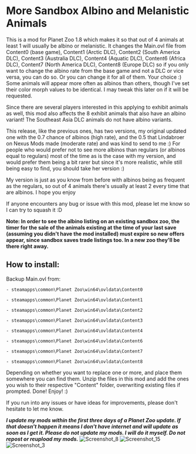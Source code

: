 # More Sandbox Albino and Melanistic Animals

This is a mod for Planet Zoo 1.8 which makes it so that out of 4 animals at least 1 will usually be albino or melanistic. It changes the Main.ovl file from Content0 (base game), Content1 (Arctic DLC), Content2 (South America DLC), Content3 (Australia DLC), Content4 (Aquatic DLC), Content6 (Africa DLC), Content7 (North America DLC), Content8 (Europe DLC) so if you only want to change the albino rate from the base game and not a DLC or vice versa, you can do so. Or you can change it for all of them. Your choice :)
Some animals will appear more often as albinos than others, though I've set their color morph values to be identical. I may tweak this later on if it will be requested. 

Since there are several players interested in this applying to exhibit animals as well, this mod also affects the 8 exhibit animals that also have an albino variant! 
The Southeast Asia DLC animals do not have albino variants.

This release, like the previous ones, has two versions, my original updated one with the 0.7 chance of albinos (high rate), and the 0.5 that Lindabroer on Nexus Mods made (moderate rate) and was kind to send to me :) For people who would prefer not to see more albinos than regulars (or albinos equal to regulars) most of the time as is the case with my version, and would prefer them being a bit rarer but since it's more realistic, while still being easy to find, you should take her version :)

My version is just as you know from before with albinos being as frequent as the regulars, so out of 4 animals there's usually at least 2 every time that are albinos.
I hope you enjoy

If anyone encounters any bug or issue with this mod, please let me know so I can try to squash it :D 


**Note: In order to see the albino listing on an existing sandbox zoo, the timer for the sale of the animals existing at the time of your last save (assuming you didn't have the mod installed) must expire so new offers appear, since sandbox saves trade listings too. In a new zoo they'll be there right away.** 

## How to install: 
Backup Main.ovl from: 

``- steamapps\common\Planet Zoo\win64\ovldata\Content0``

``- steamapps\common\Planet Zoo\win64\ovldata\Content1``

``- steamapps\common\Planet Zoo\win64\ovldata\Content2``

``- steamapps\common\Planet Zoo\win64\ovldata\Content3``

``- steamapps\common\Planet Zoo\win64\ovldata\Content4`` 

``- steamapps\common\Planet Zoo\win64\ovldata\Content6`` 

``- steamapps\common\Planet Zoo\win64\ovldata\Content7`` 

``- steamapps\common\Planet Zoo\win64\ovldata\Content8`` 

Depending on whether you want to replace one or more, and place them somewhere you can find them. 
Unzip the files in this mod and add the ones you wish to their respective "Content" folder, overwriting existing files if prompted. 
Done! Enjoy! :) 

If you run into any issues or have ideas for improvements, please don't hesitate to let me know. 

**_I update my mods within the first three days of a Planet Zoo update. If that doesn't happen it means I don't have internet and will update as soon as I get it. 
Please do not update my mods. I will do it myself. Do not repost or reupload my mods._** 
![Screenshot_8](https://user-images.githubusercontent.com/81271936/124200604-6eb6ca00-dade-11eb-9630-ba7f2bdf7746.png)
![Screenshot_15](https://user-images.githubusercontent.com/81271936/124200643-8726e480-dade-11eb-91da-5469a12bedb4.png)
![Screenshot_3](https://user-images.githubusercontent.com/81271936/124200623-7d9d7c80-dade-11eb-85cd-54f46b514f9b.png)
